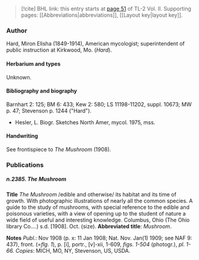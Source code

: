 > [!cite] BHL link: this entry starts at [page 51](https://www.biodiversitylibrary.org/item/103253#page/77/mode/1up) of TL-2 Vol. II.
> Supporting pages: [[Abbreviations|abbreviations]], [[Layout key|layout key]].

### Author

Hard, Miron Elisha (1849-1914), American mycologist; superintendent of public instruction at Kirkwood, Mo. (*Hard*).

#### Herbarium and types

Unknown.

#### Bibliography and biography

Barnhart 2: 125; BM 6: 433; Kew 2: 580; LS 11198-11202, suppl. 10673; MW p. 47; Stevenson p. 1244 ("Hard").
- Hesler, L. Biogr. Sketches North Amer, mycol. 1975, mss.

#### Handwriting

See frontispiece to *The Mushroom* (1908).

### Publications

##### n.2385. The Mushroom

**Title**
*The Mushroom* /edible and otherwise/ its habitat and its time of growth. With photographic illustrations of nearly all the common species. A guide to the study of mushrooms, with special reference to the edible and poisonous varieties, with a view of opening up to the student of nature a wide field of useful and interesting knowledge. Columbus, Ohio (The Ohio library Co....) s.d. \[1908\]. Oct. (size).
**Abbreviated title**: *Mushroom*.

**Notes**
*Publ*.: Nov 1908 (p. x: 11 Jan 1908; Nat. Nov. Jan(1) 1909; see NAF 9: 437), front. (=*flg. 1*), p. \[i\], portr., \[v\]-xii, 1-609, *figs. 1-504* (photogr.), *pl. 1-66.* *Copies*: MICH, MO, NY, Stevenson, US, USDA.

